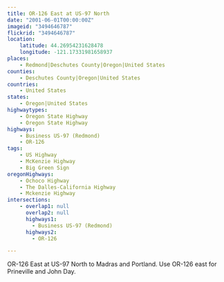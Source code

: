 ```yaml
---
title: OR-126 East at US-97 North
date: "2001-06-01T00:00:00Z"
imageid: "3494646787"
flickrid: "3494646787"
location:
    latitude: 44.26954231628478
    longitude: -121.17331981658937
places:
    - Redmond|Deschutes County|Oregon|United States
counties:
    - Deschutes County|Oregon|United States
countries:
    - United States
states:
    - Oregon|United States
highwaytypes:
    - Oregon State Highway
    - Oregon State Highway
highways:
    - Business US-97 (Redmond)
    - OR-126
tags:
    - US Highway
    - McKenzie Highway
    - Big Green Sign
oregonHighways:
    - Ochoco Highway
    - The Dalles-California Highway
    - Mckenzie Highway
intersections:
    - overlap1: null
      overlap2: null
      highways1:
        - Business US-97 (Redmond)
      highways2:
        - OR-126

---
```

OR-126 East at US-97 North to Madras and Portland.  Use OR-126 east for Prineville and John Day.